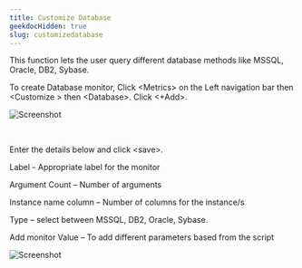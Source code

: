 ```yaml
---
title: Customize Database
geekdocHidden: true
slug: customizedatabase
---
```


This function lets the user query different database methods like MSSQL, Oracle, DB2, Sybase.

To create Database monitor, Click \<Metrics> on the Left navigation bar then \<Customize > then \<Database>. Click <+Add>.

![Screenshot](/cloud_vista/inframonitoring/images/database1.png)

&nbsp;

Enter the details below and click \<save>.

Label - Appropriate label for the monitor 

Argument Count – Number of arguments

Instance name column – Number of columns for the instance/s

Type – select between MSSQL, DB2, Oracle, Sybase. 

Add monitor Value – To add different parameters based from the script

![Screenshot](/cloud_vista/inframonitoring/images/database2.png)
